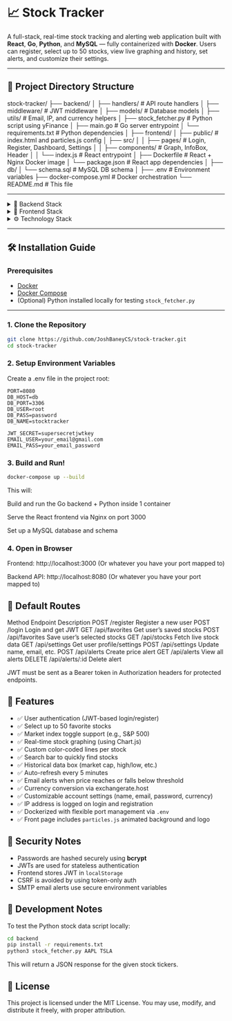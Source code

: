 # 📈 Stock Tracker

A full-stack, real-time stock tracking and alerting web application built with **React**, **Go**, **Python**, and **MySQL** — fully containerized with **Docker**. Users can register, select up to 50 stocks, view live graphing and history, set alerts, and customize their settings.

---

## 📁 Project Directory Structure

stock-tracker/
├── backend/
│ ├── handlers/ # API route handlers
│ ├── middleware/ # JWT middleware
│ ├── models/ # Database models
│ ├── utils/ # Email, IP, and currency helpers
│ ├── stock_fetcher.py # Python script using yFinance
│ ├── main.go # Go server entrypoint
│ └── requirements.txt # Python dependencies
│
├── frontend/
│ ├── public/ # index.html and particles.js config
│ ├── src/
│ │ ├── pages/ # Login, Register, Dashboard, Settings
│ │ ├── components/ # Graph, InfoBox, Header
│ │ └── index.js # React entrypoint
│ ├── Dockerfile # React + Nginx Docker image
│ └── package.json # React app dependencies
│
├── db/
│ └── schema.sql # MySQL DB schema
│
├── .env # Environment variables
├── docker-compose.yml # Docker orchestration
└── README.md # This file

---

<details>
<summary>🧠 Backend Stack</summary>

- **Language:** Go (Golang)
- **Framework:** `gin-gonic`
- **Authentication:** JWT (stored in client storage)
- **Email Alerts:** SMTP via `net/smtp`
- **Data Fetching:** Calls a Python script (`stock_fetcher.py`) using `os/exec`
- **Python Dependencies:** `yfinance`, `pandas`, `numpy`
- **Database:** MySQL 8.x via GORM ORM

</details>

<details>
<summary>🎨 Frontend Stack</summary>

- **Library:** React (with React Router v6)
- **Graphing:** Chart.js via `react-chartjs-2`
- **API:** Axios for HTTP requests
- **Styling:** CSS modules + responsive layout
- **Background:** [particles.js](https://vincentgarreau.com/particles.js/)
- **Session:** JWT stored in `localStorage`

</details>

<details>
<summary>⚙️ Technology Stack</summary>

- **Frontend:** React + Chart.js
- **Backend:** Go + Python
- **Database:** MySQL
- **Containerization:** Docker
- **Email + Alerts:** SMTP
- **Currency Conversion:** exchangerate.host
- **Reverse Proxy (optional):** Nginx

</details>

---

## 🛠️ Installation Guide

### Prerequisites

- [Docker](https://www.docker.com/products/docker-desktop)
- [Docker Compose](https://docs.docker.com/compose/)
- (Optional) Python installed locally for testing `stock_fetcher.py`

---

### 1. Clone the Repository

```bash
git clone https://github.com/JoshBaneyCS/stock-tracker.git
cd stock-tracker
```
### 2. Setup Environment Variables
Create a .env file in the project root:

```.env
PORT=8080
DB_HOST=db
DB_PORT=3306
DB_USER=root
DB_PASS=password
DB_NAME=stocktracker

JWT_SECRET=supersecretjwtkey
EMAIL_USER=your_email@gmail.com
EMAIL_PASS=your_email_password
```
### 3. Build and Run!
```bash
docker-compose up --build
```
This will:

Build and run the Go backend + Python inside 1 container

Serve the React frontend via Nginx on port 3000

Set up a MySQL database and schema

### 4. Open in Browser
Frontend: http://localhost:3000 (Or whatever you have your port mapped to)

Backend API: http://localhost:8080 (Or whatever you have your port mapped to)

## 🔐 Default Routes

Method	Endpoint	Description
POST	/register	Register a new user
POST	/login	Login and get JWT
GET	/api/favorites	Get user’s saved stocks
POST	/api/favorites	Save user’s selected stocks
GET	/api/stocks	Fetch live stock data
GET	/api/settings	Get user profile/settings
POST	/api/settings	Update name, email, etc.
POST	/api/alerts	Create price alert
GET	/api/alerts	View all alerts
DELETE	/api/alerts/:id	Delete alert

JWT must be sent as a Bearer token in Authorization headers for protected endpoints.


## 📧 Features

- ✅ User authentication (JWT-based login/register)
- ✅ Select up to 50 favorite stocks
- ✅ Market index toggle support (e.g., S&P 500)
- ✅ Real-time stock graphing (using Chart.js)
- ✅ Custom color-coded lines per stock
- ✅ Search bar to quickly find stocks
- ✅ Historical data box (market cap, high/low, etc.)
- ✅ Auto-refresh every 5 minutes
- ✅ Email alerts when price reaches or falls below threshold
- ✅ Currency conversion via exchangerate.host
- ✅ Customizable account settings (name, email, password, currency)
- ✅ IP address is logged on login and registration
- ✅ Dockerized with flexible port management via `.env`
- ✅ Front page includes `particles.js` animated background and logo

## 🔐 Security Notes

- Passwords are hashed securely using **bcrypt**
- JWTs are used for stateless authentication
- Frontend stores JWT in `localStorage`
- CSRF is avoided by using token-only auth
- SMTP email alerts use secure environment variables

## 🧪 Development Notes

To test the Python stock data script locally:
```bash
cd backend
pip install -r requirements.txt
python3 stock_fetcher.py AAPL TSLA
```

This will return a JSON response for the given stock tickers.


## 📜 License

This project is licensed under the MIT License. You may use, modify, and distribute it freely, with proper attribution.

